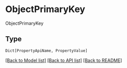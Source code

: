 # ObjectPrimaryKey

ObjectPrimaryKey

## Type
```python
Dict[PropertyApiName, PropertyValue]
```


[[Back to Model list]](../../../README.md#models-v2-link) [[Back to API list]](../../README.md#documentation-for-api-endpoints) [[Back to README]](../../README.md)
